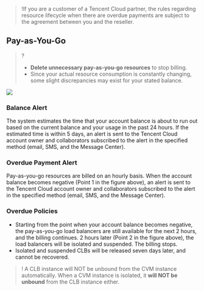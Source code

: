 >!If you are a customer of a Tencent Cloud partner, the rules regarding resource lifecycle when there are overdue payments are subject to the agreement between you and the reseller.

## Pay-as-You-Go
>?
>- **Delete unnecessary pay-as-you-go resources** to stop billing.
>- Since your actual resource consumption is constantly changing, some slight discrepancies may exist for your stated balance.

![](https://staticintl.cloudcachetci.com/yehe/backend-news/2rFT108_6GWe135_PRELIM__%E8%B4%9F%E8%BD%BD%E5%9D%87%E8%A1%A1_%E4%BA%A7%E5%93%81%E7%9B%AE%E5%BD%95_%E4%B8%AD%E8%AF%91%E8%8B%B1_EN-US.png)

### Balance Alert
The system estimates the time that your account balance is about to run out based on the current balance and your usage in the past 24 hours. If the estimated time is within 5 days, an alert is sent to the Tencent Cloud account owner and collaborators subscribed to the alert in the specified method (email, SMS, and the Message Center).

### Overdue Payment Alert
Pay-as-you-go resources are billed on an hourly basis. When the account balance becomes negative (Point 1 in the figure above), an alert is sent to the Tencent Cloud account owner and collaborators subscribed to the alert in the specified method (email, SMS, and the Message Center).

### Overdue Policies
- Starting from the point when your account balance becomes negative, the pay-as-you-go load balancers are still available for the next 2 hours, and the billing continues. 2 hours later (Point 2 in the figure above), the load balancers will be isolated and suspended. The billing stops. 
- Isolated and suspended CLBs will be released seven days later, and cannot be recovered.

>! A CLB instance will NOT be unbound from the CVM instance automatically. When a CVM instance is isolated, it **will NOT be unbound** from the CLB instance either.
>

